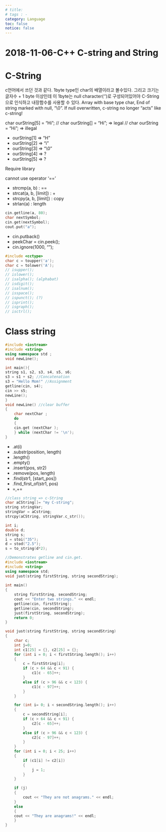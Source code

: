 ```yaml
---
# title: 
# tags : -
category: Language
toc: false
notice: false
---
```


# 2018-11-06-C++ C-string and String

# C-String

c언어에서 쓰던 것과 같다. 1byte type인 char의 배열이라고 볼수있다. 그리고 크기는 글자수 + 1 byte 이상인데 이 1byte는 null character(‘’)로 구성되어있어야 C-String으로 인식하고 내장함수를 사용할 수 있다. Array with base type char, End of string marked with null, “\0”. If null overwritten, c-string no longer “acts” like c-string!

char ourString[5] = “Hi”; // char ourString[] = “Hi”; => legal // char ourString = “Hi”; => illegal

- ourString[1] => “H”
- ourString[2] => “i”
- ourString[3] => “\0”
- ourString[4] => ?
- ourString[5] => ?

Require library <cstring>

cannot use operator ‘==’

- strcmp(a, b) : ==
- strcat(a, b, [limit]) : +
- strcpy(a, b, [limit]) : copy
- strlan(a) : length

```cpp
cin.getline(a, 80);
char nextSymbol;
cin.get(nextSymbol);
cout.put("a");
```

- cin.putback()
- peekChar = cin.peek();
- cin.ignore(1000, “”);

```cpp
#include <cctype>
char c = toupper('a');
char c = tolower('A');
// isupper();
// islower();
// isalpha(); (alphabat)
// isdigit();
// isalnum();
// isspace();
// ispunct(); (?)
// isprint();
// isgraph();
// isctrl();
```

# Class string

```cpp
#include <iostream>
#include <string>
using namespace std ;
void newLine();

int main(){
string s1, s2, s3, s4, s5, s6;
s3 = s1 + s2; //Concatenation
s3 = "Hello Mom!" //Assignment
getline(cin, s4);
cin >> s5;
newLine();
}
void newLine() //clear buffer
{
	char nextChar ;
	do
	{
	cin.get (nextChar );
	} while (nextChar != '\n');
}
```

- .at(i)
- .substr(position, length)
- .length()
- .empty()
- .insert(pos, str2)
- .remove(pos, length)
- .find(str1, [start_pos])
- .find_first_of(str1, pos)
- =,+=

```cpp
//class string => c-String
char aCString[]= "my C-string";
string stringVar;
stringVar = aCstring;
strcpy(aCString, stringVar.c_str());
```

```cpp
int i;
double d;
string s;
i = stoi("35");
d = stod("2.5");
s = to_string(d*2);
```

```cpp
//Demonstrates getline and cin.get.
#include <iostream>
#include <string>
using namespace std;
void just(string firstString, string secondString);
 
int main()
{
	string firstString, secondString;
	cout << "Enter two strings." << endl;
	getline(cin, firstString);
	getline(cin, secondString);
	just(firstString, secondString);
	return 0;
}

void just(string firstString, string secondString)
{
	char c;
	int j=0;
	int c1[25] = {}, c2[25] = {};
	for (int i = 0; i < firstString.length(); i++)
	{
		c = firstString[i];
		if (c > 64 && c < 91) {
			c1[c - 65]++;
		}
		else if (c > 96 && c < 123) {
			c1[c - 97]++;
		}
	}

	for (int i= 0; i < secondString.length(); i++)
	{
		c = secondString[i];
		if (c > 64 && c < 91) {
			c2[c - 65]++;
		}
		else if (c > 96 && c < 123) {
			c2[c - 97]++;
		}
	}
	for (int i = 0; i < 25; i++)
	{
		if (c1[i] != c2[i])
		{
			j = 1;
		}
	}

	if (j)
	{
		cout << "They are not anagrams." << endl;
	}
	else
	{
	cout << "They are anagrams!" << endl;
	}
}
```